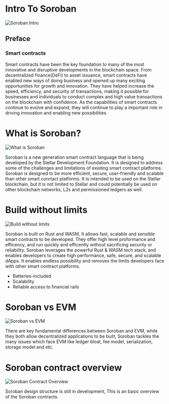 # Intro To Soroban

![Soroban Intro](https://user-images.githubusercontent.com/45983304/207730230-acb7bde7-c01c-4e1f-81a2-4c87dcb97b94.png)


<h2>Preface</h2>
<h3>Smart contracts</h3>

Smart contracts have been the key foundation to many of the most innovative and disruptive developments in the blockchain space. From decentralized finance(DeFi) to asset issuance, smart contracts have enabled new ways of doing business and opened up many exciting opportunities for growth and innovation. They have helped increase the speed, efficiency, and security of transactions, making it possible for businesses and individuals to conduct complex and high value transactions on the blockchain with confidence. As the capabilities of smart contracts continue to evolve and expand, they will continue to play a  important role in driving innovation and enabling new possibilities.

# What is Soroban?

![What is Soroban](https://user-images.githubusercontent.com/45983304/207730366-e6724060-3cb6-42a4-8fa1-333adecfe4b9.png)

Soroban is a new generation smart contract language that is being developed by the Stellar Development Foundation. It is designed to address some of the challenges and limitations of existing smart contract platforms. Soroban is designed to be more efficient, secure, user-friendly and scalable than other smart conrtact platforms. It is intended to be used on the Stellar blockchain, but it is not limited to Stellar and could potentially be used on other blockchain networks, L2s and permissioned ledgers as well.

# Build without limits

![Build without limits](https://user-images.githubusercontent.com/45983304/207730770-41a38fcd-2da3-4c6f-9361-b18ac11494e1.png)

Soroban is built on Rust and WASM, It allows fast, scalable and sensible smart contracts to be developed. They offer high level proformance and efficency, and run quickly and efficently without sacrificing security or reliability. Soroban leverages the powerful Rust & WASM tech stack, and enables developers to create high performance, safe, secure, and scalable dApps. It enables endless possibility and removes the limits developers face with other smart contract platforms.
 
- Batteries-included
- Scalability
- Reliable access to financial rails

# Soroban vs EVM

![Soroban vs EVM](https://user-images.githubusercontent.com/45983304/207747540-47a80d5c-9d32-438a-9358-57ca1ee0f893.png)

There are key fundamental differences between Soroban and EVM, while they both allow decentralized applications to be built, Soroban tackles the many issues  which face EVM like ledger bloat, fee model, serialization, storage model and etc.

# Soroban contract overview 

![Soroban Contract Overview](https://user-images.githubusercontent.com/45983304/207743969-742c4a01-b7f0-49b2-a5cd-9fdfaf507114.png)

Soroban design structure is still in development, This is an basic overview of the Soroban contracts.
